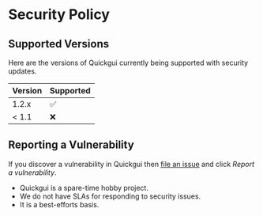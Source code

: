 # Security Policy

## Supported Versions

Here are the versions of Quickgui currently being supported with security updates.

| Version | Supported          |
| ------- | ------------------ |
| 1.2.x   | :white_check_mark: |
| < 1.1   | :x:                |

## Reporting a Vulnerability

If you discover a vulnerability in Quickgui then [file an issue](https://github.com/quickemu-project/quickgui/issues/new) and click *Report a vulnerability*.

- Quickgui is a spare-time hobby project.
- We do not have SLAs for responding to security issues.
- It is a best-efforts basis.
